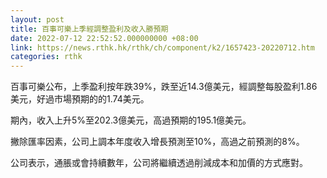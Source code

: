 ```yaml
---
layout: post
title: 百事可樂上季經調整盈利及收入勝預期
date: 2022-07-12 22:52:52.000000000 +08:00
link: https://news.rthk.hk/rthk/ch/component/k2/1657423-20220712.htm
categories: rthk
---
```


百事可樂公布，上季盈利按年跌39%，跌至近14.3億美元，經調整每股盈利1.86美元，好過市場預期的的1.74美元。

期內，收入上升5%至202.3億美元，高過預期的195.1億美元。

撇除匯率因素，公司上調本年度收入增長預測至10%，高過之前預測的8%。

公司表示，通脹或會持續數年，公司將繼續透過削減成本和加價的方式應對。
